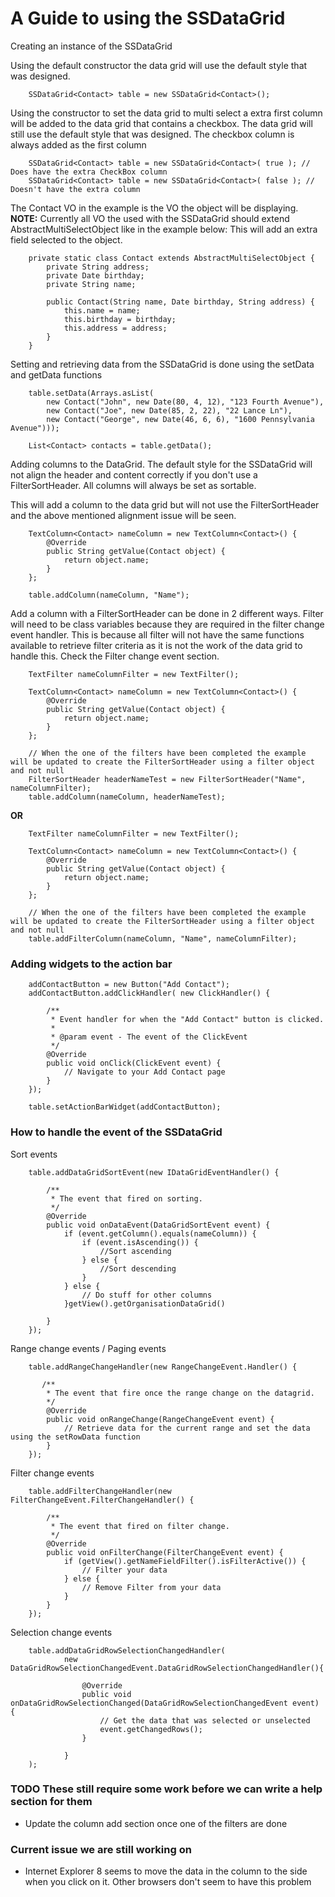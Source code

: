 # A Guide to using the SSDataGrid

Creating an instance of the SSDataGrid

Using the default constructor the data grid will use the default style that was designed.
```
    SSDataGrid<Contact> table = new SSDataGrid<Contact>();
```

Using the constructor to set the data grid to multi select a extra first column will be added to the data grid that contains a checkbox. 
The data grid will still use the default style that was designed. The checkbox column is always added as the first column
```
    SSDataGrid<Contact> table = new SSDataGrid<Contact>( true ); // Does have the extra CheckBox column
    SSDataGrid<Contact> table = new SSDataGrid<Contact>( false ); // Doesn't have the extra column
```

The Contact VO in the example is the VO the object will be displaying.
__NOTE:__ Currently all VO the used with the SSDataGrid should extend AbstractMultiSelectObject like in the example below:
This will add an extra field selected to the object.
```
    private static class Contact extends AbstractMultiSelectObject {
        private String address;
        private Date birthday;
        private String name;
        
        public Contact(String name, Date birthday, String address) {
            this.name = name;
            this.birthday = birthday;
            this.address = address;
        }
    }
```

Setting and retrieving data from the SSDataGrid is done using the setData and getData functions
```
    table.setData(Arrays.asList(
        new Contact("John", new Date(80, 4, 12), "123 Fourth Avenue"),
        new Contact("Joe", new Date(85, 2, 22), "22 Lance Ln"),
        new Contact("George", new Date(46, 6, 6), "1600 Pennsylvania Avenue")));
    
    List<Contact> contacts = table.getData();
```

Adding columns to the DataGrid.
The default style for the SSDataGrid will not align the header and content correctly if you don't use a FilterSortHeader. 
All columns will always be set as sortable.

This will add a column to the data grid but will not use the FilterSortHeader and the above mentioned alignment issue will be seen.
```
    TextColumn<Contact> nameColumn = new TextColumn<Contact>() {
        @Override
        public String getValue(Contact object) {
            return object.name;
        }
    };
    
    table.addColumn(nameColumn, "Name");
```

Add a column with a FilterSortHeader can be done in 2 different ways.
Filter will need to be class variables because they are required in the filter change event handler. This is because all
filter will not have the same functions available to retrieve filter criteria as it is not the work of the data 
grid to handle this. Check the Filter change event section.
```
    TextFilter nameColumnFilter = new TextFilter();
    
    TextColumn<Contact> nameColumn = new TextColumn<Contact>() {
        @Override
        public String getValue(Contact object) {
            return object.name;
        }
    };
    
    // When the one of the filters have been completed the example will be updated to create the FilterSortHeader using a filter object and not null
    FilterSortHeader headerNameTest = new FilterSortHeader("Name", nameColumnFilter); 
    table.addColumn(nameColumn, headerNameTest);
```
__OR__
```
    TextFilter nameColumnFilter = new TextFilter();
    
    TextColumn<Contact> nameColumn = new TextColumn<Contact>() {
        @Override
        public String getValue(Contact object) {
            return object.name;
        }
    };
    
    // When the one of the filters have been completed the example will be updated to create the FilterSortHeader using a filter object and not null
    table.addFilterColumn(nameColumn, "Name", nameColumnFilter);
```

### Adding widgets to the action bar
```
    addContactButton = new Button("Add Contact");
    addContactButton.addClickHandler( new ClickHandler() {
        
        /**
         * Event handler for when the "Add Contact" button is clicked.
         * 
         * @param event - The event of the ClickEvent
         */
        @Override
        public void onClick(ClickEvent event) {
            // Navigate to your Add Contact page
        }
    });

    table.setActionBarWidget(addContactButton);
```

### How to handle the event of the SSDataGrid
Sort events
```
    table.addDataGridSortEvent(new IDataGridEventHandler() {
    
        /**
         * The event that fired on sorting.
         */
        @Override
        public void onDataEvent(DataGridSortEvent event) {
            if (event.getColumn().equals(nameColumn)) {
                if (event.isAscending()) {
                    //Sort ascending
                } else {
                    //Sort descending
                }
            } else {
                // Do stuff for other columns
            }getView().getOrganisationDataGrid()
            
        }
    });
```

Range change events / Paging events
```
    table.addRangeChangeHandler(new RangeChangeEvent.Handler() {
        
       /**
        * The event that fire once the range change on the datagrid.
        */
        @Override
        public void onRangeChange(RangeChangeEvent event) {
            // Retrieve data for the current range and set the data using the setRowData function
        }
    });
```

Filter change events
```
    table.addFilterChangeHandler(new FilterChangeEvent.FilterChangeHandler() {
        
        /**
         * The event that fired on filter change.
         */
        @Override
        public void onFilterChange(FilterChangeEvent event) {
            if (getView().getNameFieldFilter().isFilterActive()) {
                // Filter your data
            } else {
                // Remove Filter from your data
            }
        }
    });
```

Selection change events
```
    table.addDataGridRowSelectionChangedHandler(
            new DataGridRowSelectionChangedEvent.DataGridRowSelectionChangedHandler(){

                @Override
                public void onDataGridRowSelectionChanged(DataGridRowSelectionChangedEvent event) {
                	// Get the data that was selected or unselected
                    event.getChangedRows();
                }
                
            }
    );
```


### TODO These still require some work before we can write a help section for them
 * Update the column add section once one of the filters are done

### Current issue we are still working on
 * Internet Explorer 8 seems to move the data in the column to the side when you click on it. Other browsers don't seem to have this problem